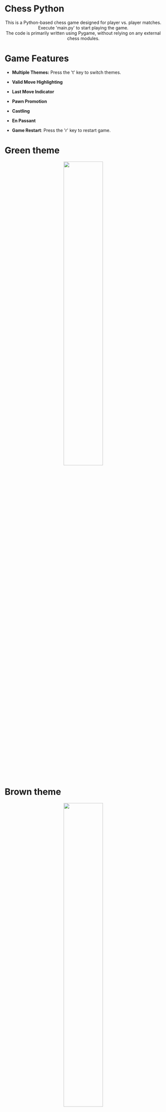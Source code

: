 # Chess Python
<div align="center">
This is a Python-based chess game designed for player vs. player matches.
</div>

<div align="center">
Execute 'main.py' to start playing the game.
</div>

<div align="center">
The code is primarily written using Pygame, without relying on any external chess modules.
</div>

# Game Features

- **Multiple Themes:** Press the 't' key to switch themes.

- **Valid Move Highlighting**

- **Last Move Indicator**

- **Pawn Promotion**

- **Castling**

- **En Passant**

- **Game Restart**: Press the 'r' key to restart game.

# Green theme

<div align="center">
<img src="https://github.com/Ankush1626/Chess-Python/blob/main/snapshots/green.png" align="center" style="width: 50%" />
</div>  

<br/>

# Brown theme

<div align="center">
<img src="https://github.com/Ankush1626/Chess-Python/blob/main/snapshots/brown.png" align="center" style="width: 50%" />
</div>  

<br/>

# Blue theme

<div align="center">
<img src="https://github.com/Ankush1626/Chess-Python/blob/main/snapshots/blue.png" align="center" style="width: 50%" />
</div>  

<br/>

# Gray theme

<div align="center">
<img src="https://github.com/Ankush1626/Chess-Python/blob/main/snapshots/gray.png" align="center" style="width: 50%" />
</div>  

<br/>

# Valid Moves

<div align="center">
<img src="https://github.com/Ankush1626/Chess-Python/blob/main/snapshots/valid%20moves.png" align="center" style="width: 50%" />
</div>  

<br/>

<div align="center">
The valid moves are highlighted by **red-colored squares** on the board.
</div>

<br/>

# Last Move

<div align="center">
<img src="https://github.com/Ankush1626/Chess-Python/blob/main/snapshots/last%20move.png" align="center" style="width: 50%" />
</div>  

<br/>

<div align="center">
The last moves are highlighted by **yellow-shaded squares** on the board.
</div>

<br/>

# Castling

<div align="center">
<img src="https://github.com/Ankush1626/Chess-Python/blob/main/snapshots/castling.png" align="center" style="width: 50%" />
</div>  

<br/>

<div align="center">
The White King has completed castling.
</div>

<br/>

# Pawn Promotion

<div align="center">
<img src="https://github.com/Ankush1626/Chess-Python/blob/main/snapshots/pawn%20promotion.png" align="center" style="width: 50%" />
</div>  

<br/>

<div align="center">
The Pawn on b8 is promoted to Queen.
</div>

<br/>

# En Passant

<div align="center">
<img src="https://github.com/Ankush1626/Chess-Python/blob/main/snapshots/en%20passant.png" align="center" style="width: 50%" />
</div>  

<br/>


<div align="center">
The Pawn on d5 is eligible to perform an En Passant move.
</div>

<br/>

# Dislaimer

<div align="center">
This code was not originally developed by me. I learned it from a tutorial by the channel Coding Spot on Youtube and hold no copyright over this code.
<br/>
PS - I did not just copy and paste the code. Instead, I understood it and then rewrote the entire code from scratch.
</div>
